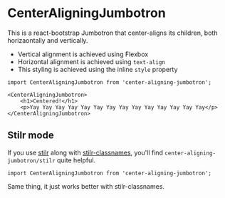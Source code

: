 # CenterAligningJumbotron

This is a react-bootstrap Jumbotron that center-aligns its children, both
horizaontally and vertically.

- Vertical alignment is achieved using Flexbox
- Horizontal alignment is achieved using `text-align`
- This styling is achieved using the inline `style` property

```JSX
import CenterAligningJumbotron from 'center-aligning-jumbotron';

<CenterAligningJumbotron>
    <h1>Centered!</h1>
    <p>Yay Yay Yay Yay Yay Yay Yay Yay Yay Yay Yay Yay Yay Yay</p>
</CenterAligningJumbotron>
```

## Stilr mode

If you use [stilr](https://github.com/kodyl/stilr) along with
[stilr-classnames](https://www.npmjs.com/package/stilr-classnames), you'll find
`center-aligning-jumbotron/stilr` quite helpful.

```JSX
import CenterAligningJumbotron from 'center-aligning-jumbotron';
```

Same thing, it just works better with stilr-classnames.

